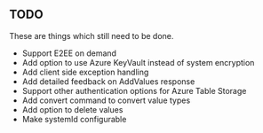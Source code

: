 ## TODO

These are things which still need to be done.

- Support E2EE on demand
- Add option to use Azure KeyVault instead of system encryption
- Add client side exception handling
- Add detailed feedback on AddValues response
- Support other authentication options for Azure Table Storage
- Add convert command to convert value types
- Add option to delete values
- Make systemId configurable
